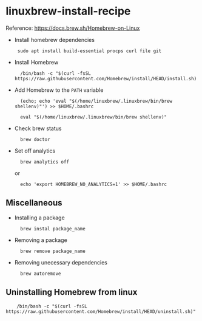 # linuxbrew-install-recipe

Reference:
https://docs.brew.sh/Homebrew-on-Linux

- Install homebrew dependencies

       sudo apt install build-essential procps curl file git

- Install Homebrew

        /bin/bash -c "$(curl -fsSL https://raw.githubusercontent.com/Homebrew/install/HEAD/install.sh)"

- Add Homebrew to the <code>PATH</code> variable

        (echo; echo 'eval "$(/home/linuxbrew/.linuxbrew/bin/brew shellenv)"') >> $HOME/.bashrc
        
        eval "$(/home/linuxbrew/.linuxbrew/bin/brew shellenv)"

- Check brew status

        brew doctor

- Set off analytics

        brew analytics off

    or

        echo 'export HOMEBREW_NO_ANALYTICS=1' >> $HOME/.bashrc

## Miscellaneous

- Installing a package

        brew instal package_name

- Removing a package

        brew remove package_name

- Removing unecessary dependencies

        brew autoremove


## Uninstalling Homebrew from linux

        /bin/bash -c "$(curl -fsSL https://raw.githubusercontent.com/Homebrew/install/HEAD/uninstall.sh)"